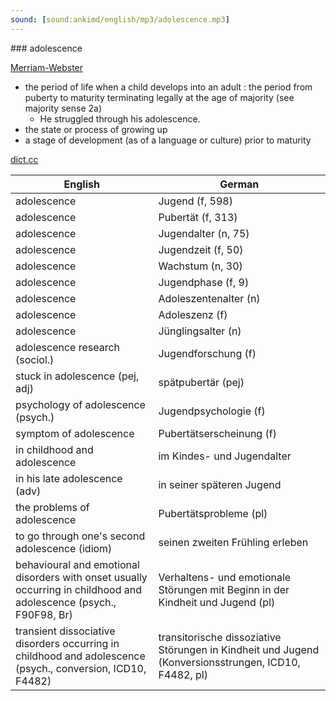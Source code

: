 ```yaml
---
sound: [sound:ankimd/english/mp3/adolescence.mp3]
---
```


\### adolescence

[Merriam-Webster](https://www.merriam-webster.com/dictionary/adolescence)

- the period of life when a child develops into an adult : the period from puberty to maturity terminating legally at the age of majority (see majority sense 2a)
    - He struggled through his adolescence.
- the state or process of growing up
- a stage of development (as of a language or culture) prior to maturity

[dict.cc](https://www.dict.cc/adolescence)

| English        | German       |
| -------------- | ------------ |
| adolescence | Jugend (f, 598) |
| adolescence | Pubertät (f, 313) |
| adolescence | Jugendalter (n, 75) |
| adolescence | Jugendzeit (f, 50) |
| adolescence | Wachstum (n, 30) |
| adolescence | Jugendphase (f, 9) |
| adolescence | Adoleszentenalter (n) |
| adolescence | Adoleszenz (f) |
| adolescence | Jünglingsalter (n) |
| adolescence research (sociol.) | Jugendforschung (f) |
| stuck in adolescence (pej, adj) | spätpubertär (pej) |
| psychology of adolescence (psych.) | Jugendpsychologie (f) |
| symptom of adolescence | Pubertätserscheinung (f) |
| in childhood and adolescence | im Kindes- und Jugendalter |
| in his late adolescence (adv) | in seiner späteren Jugend |
| the problems of adolescence | Pubertätsprobleme (pl) |
| to go through one's second adolescence (idiom) | seinen zweiten Frühling erleben |
| behavioural and emotional disorders with onset usually occurring in childhood and adolescence (psych., F90F98, Br) | Verhaltens- und emotionale Störungen mit Beginn in der Kindheit und Jugend (pl) |
| transient dissociative disorders occurring in childhood and adolescence (psych., conversion, ICD10, F4482) | transitorische dissoziative Störungen in Kindheit und Jugend (Konversionsstrungen, ICD10, F4482, pl) |
